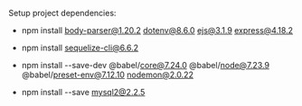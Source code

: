 Setup project dependencies:

- npm install body-parser@1.20.2 dotenv@8.6.0 ejs@3.1.9 express@4.18.2

- npm install sequelize-cli@6.6.2

- npm install --save-dev @babel/core@7.24.0 @babel/node@7.23.9 @babel/preset-env@7.12.10 nodemon@2.0.22

- npm install --save mysql2@2.2.5

